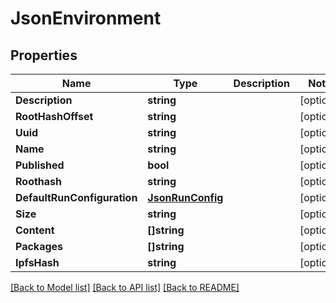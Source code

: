 # JsonEnvironment

## Properties

Name | Type | Description | Notes
------------ | ------------- | ------------- | -------------
**Description** | **string** |  | [optional] 
**RootHashOffset** | **string** |  | [optional] 
**Uuid** | **string** |  | [optional] 
**Name** | **string** |  | [optional] 
**Published** | **bool** |  | [optional] 
**Roothash** | **string** |  | [optional] 
**DefaultRunConfiguration** | [**JsonRunConfig**](json_RunConfig.md) |  | [optional] 
**Size** | **string** |  | [optional] 
**Content** | **[]string** |  | [optional] 
**Packages** | **[]string** |  | [optional] 
**IpfsHash** | **string** |  | [optional] 

[[Back to Model list]](../README.md#documentation-for-models) [[Back to API list]](../README.md#documentation-for-api-endpoints) [[Back to README]](../README.md)


